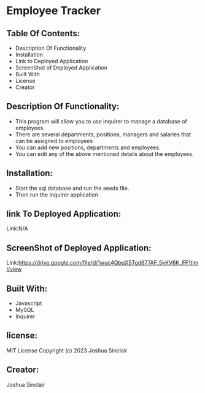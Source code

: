# Employee Tracker
## Table Of Contents:
- Description Of Functionality
- Installation
- Link to Deployed Application
- ScreenShot of Deployed Application
- Built With
- License
- Creator
## Description Of Functionality:
- This program will allow you to use inquirer to manage a database of employees.
- There are several departments, positions, managers and salaries that can be assigned to employees
- You can add new positions, departments and employees.
- You can edit any of the above mentioned details about the employees. 
## Installation:
- Start the sql database and run the seeds file.
- Then run the inquirer application
## link To Deployed Application:
Link:N/A
## ScreenShot of Deployed Application:
Link:https://drive.google.com/file/d/1wuc4QbqX5Tgd677AF_5kKV6K_FF1tlmI/view
## Built With:
- Javascript
- MySQL
- Inquirer
## license:
MIT License
Copyright (c) 2023 Joshua Sinclair
## Creator:
Joshua Sinclair
